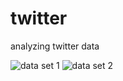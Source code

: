 twitter
=======

analyzing twitter data 

![data set 1](https://cloud.githubusercontent.com/assets/6545467/4969320/6f13605e-685c-11e4-99ad-6c9d28c3ff8d.png)
![data set 2](https://cloud.githubusercontent.com/assets/6545467/4969321/70105ec6-685c-11e4-96ac-2788ca3c9a4f.png)
